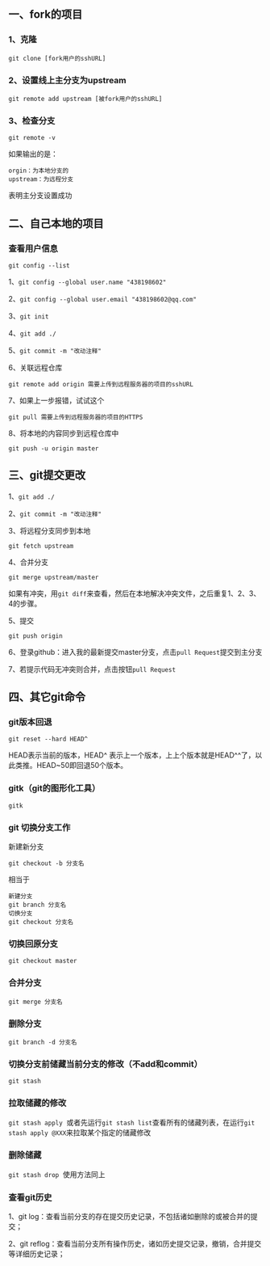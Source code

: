 ## 一、fork的项目

### 1、克隆

`git clone [fork用户的sshURL]`

### 2、设置线上主分支为upstream

`git remote add upstream [被fork用户的sshURL]`

### 3、检查分支

`git remote -v`

如果输出的是：
```
orgin：为本地分支的
upstream：为远程分支
```
表明主分支设置成功

## 二、自己本地的项目

### 查看用户信息

`git config --list`

1、`git config --global user.name "438198602"`

2、`git config --global user.email "438198602@qq.com"`

3、`git init`

4、`git add ./`

5、`git commit -m "改动注释"`

6、关联远程仓库

`git remote add origin 需要上传到远程服务器的项目的sshURL`

7、如果上一步报错，试试这个

`git pull 需要上传到远程服务器的项目的HTTPS`

8、将本地的内容同步到远程仓库中

`git push -u origin master`

## 三、git提交更改

1、`git add ./`

2、`git commit -m "改动注释"`

3、将远程分支同步到本地

`git fetch upstream`

4、合并分支

`git merge upstream/master`

如果有冲突，用`git diff`来查看，然后在本地解决冲突文件，之后重复1、2、3、4的步骤。

5、提交

`git push origin`

6、登录github：进入我的最新提交master分支，点击`pull Request`提交到主分支

7、若提示代码无冲突则合并，点击按钮`pull Request`

## 四、其它git命令

### git版本回退

`git reset --hard HEAD^`

HEAD表示当前的版本，HEAD^ 表示上一个版本，上上个版本就是HEAD^^了，以此类推。HEAD~50即回退50个版本。

### gitk（git的图形化工具）

`gitk`

### git 切换分支工作

新建新分支

`git checkout -b 分支名`

相当于
```
新建分支
git branch 分支名
切换分支
git checkout 分支名
```

### 切换回原分支

`git checkout master`

### 合并分支

`git merge 分支名`

### 删除分支

`git branch -d 分支名`

### 切换分支前储藏当前分支的修改（不add和commit）

`git stash`

### 拉取储藏的修改

`git stash apply`  或者先运行`git stash list`查看所有的储藏列表，在运行`git stash apply @XXX`来拉取某个指定的储藏修改

### 删除储藏
`git stash drop`  使用方法同上

### 查看git历史

1、git log：查看当前分支的存在提交历史记录，不包括诸如删除的或被合并的提交；

2、git reflog：查看当前分支所有操作历史，诸如历史提交记录，撤销，合并提交等详细历史记录；

